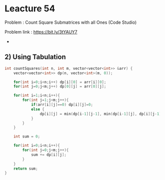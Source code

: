 # Leacture 54

Problem :  Count Square Submatrices with all Ones (Code Studio)

Problem link : https://bit.ly/3tYAUY7

- 

## 2) Using Tabulation

```C++
int countSquares(int n, int m, vector<vector<int>> &arr) {
    vector<vector<int>> dp(n, vector<int>(m, 0));

    for(int i=0;i<n;i++) dp[i][0] = arr[i][0];
    for(int j=0;j<m;j++) dp[0][j] = arr[0][j];

    for(int i=1;i<n;i++){
        for(int j=1;j<m;j++){
            if(arr[i][j]==0) dp[i][j]=0;
            else {
                dp[i][j] = min(dp[i-1][j-1], min(dp[i-1][j], dp[i][j-1])) + 1;
            }
        }
    }

    int sum = 0;

    for(int i=0;i<n;i++){
        for(int j=0;j<m;j++){
            sum += dp[i][j];
        }
    }
    return sum;
}

```
